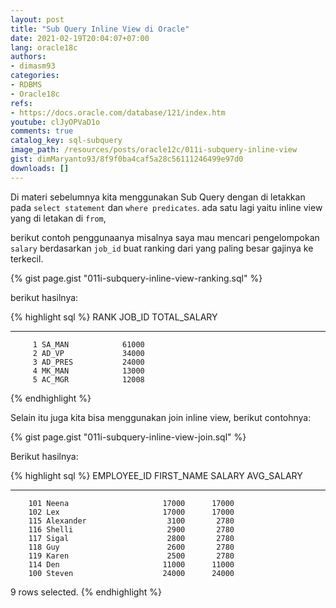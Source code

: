 ```yaml
---
layout: post
title: "Sub Query Inline View di Oracle"
date: 2021-02-19T20:04:07+07:00
lang: oracle18c
authors:
- dimasm93
categories:
- RDBMS
- Oracle18c
refs: 
- https://docs.oracle.com/database/121/index.htm
youtube: clJyOPVaD1o
comments: true
catalog_key: sql-subquery
image_path: /resources/posts/oracle12c/011i-subquery-inline-view
gist: dimMaryanto93/8f9f0ba4caf5a28c56111246499e97d0
downloads: []
---
```


Di materi sebelumnya kita menggunakan Sub Query dengan di letakkan pada `select statement` dan `where predicates`. ada satu lagi yaitu inline view yang di letakan di `from`, 

<!--more-->

berikut contoh penggunaanya misalnya saya mau mencari pengelompokan `salary` berdasarkan `job_id` buat ranking dari yang paling besar gajinya ke terkecil.

{% gist page.gist "011i-subquery-inline-view-ranking.sql" %}

berikut hasilnya:

{% highlight sql %}
      RANK JOB_ID     TOTAL_SALARY
---------- ---------- ------------
         1 SA_MAN            61000
         2 AD_VP             34000
         3 AD_PRES           24000
         4 MK_MAN            13000
         5 AC_MGR            12008
{% endhighlight %}

Selain itu juga kita bisa menggunakan join inline view, berikut contohnya:

{% gist page.gist "011i-subquery-inline-view-join.sql" %}

Berikut hasilnya:

{% highlight sql %}
EMPLOYEE_ID FIRST_NAME               SALARY AVG_SALARY
----------- -------------------- ---------- ----------
        101 Neena                     17000      17000
        102 Lex                       17000      17000
        115 Alexander                  3100       2780
        116 Shelli                     2900       2780
        117 Sigal                      2800       2780
        118 Guy                        2600       2780
        119 Karen                      2500       2780
        114 Den                       11000      11000
        100 Steven                    24000      24000

9 rows selected.
{% endhighlight %}
